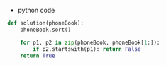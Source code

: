 - python code

```python
def solution(phoneBook):
    phoneBook.sort()

    for p1, p2 in zip(phoneBook, phoneBook[1:]):
        if p2.startswith(p1): return False
    return True
```
